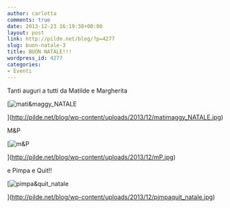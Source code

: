 ```yaml
---
author: carlotta
comments: true
date: 2013-12-23 16:19:38+00:00
layout: post
link: http://pilde.net/blog/?p=4277
slug: buon-natale-3
title: BUON NATALE!!!
wordpress_id: 4277
categories:
- Eventi
---
```


Tanti auguri a tutti da Matilde e Margherita

[![mati&maggy_NATALE](http://pilde.net/blog/wp-content/uploads/2013/12/matimaggy_NATALE.jpg)


](http://pilde.net/blog/wp-content/uploads/2013/12/matimaggy_NATALE.jpg)


M&P

[![m&P](http://pilde.net/blog/wp-content/uploads/2013/12/mP.jpg)


](http://pilde.net/blog/wp-content/uploads/2013/12/mP.jpg)


e Pimpa e Quit!!

[![pimpa&quit_natale](http://pilde.net/blog/wp-content/uploads/2013/12/pimpaquit_natale.jpg)


](http://pilde.net/blog/wp-content/uploads/2013/12/pimpaquit_natale.jpg)



